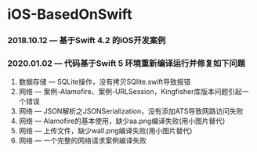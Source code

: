 # iOS-BasedOnSwift

### 2018.10.12 — 基于Swift 4.2 的iOS开发案例
### 2020.01.02 — 代码基于Swift 5 环境重新编译运行并修复如下问题
1. 数据存储 — SQLite操作，没有拷贝SQlite.swift导致报错
2. 网络 — 案例-Alamofire、案例-URLSession，Kingfisher库版本问题引起一个错误
3. 网络 — JSON解析之JSONSerialization，没有添加ATS导致网路访问失败
4. 网络 — Alamofire的基本使用，缺少aa.png编译失败(用小图片替代)
5. 网络 — 上传文件，缺少wall.png编译失败(用小图片替代)
6. 网络 — 一个完整的网络请求案例编译失败